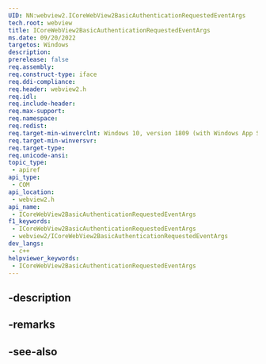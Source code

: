 ```yaml
---
UID: NN:webview2.ICoreWebView2BasicAuthenticationRequestedEventArgs
tech.root: webview
title: ICoreWebView2BasicAuthenticationRequestedEventArgs
ms.date: 09/20/2022
targetos: Windows
description: 
prerelease: false
req.assembly: 
req.construct-type: iface
req.ddi-compliance: 
req.header: webview2.h
req.idl: 
req.include-header: 
req.max-support: 
req.namespace: 
req.redist: 
req.target-min-winverclnt: Windows 10, version 1809 (with Windows App SDK 1.1 or later)
req.target-min-winversvr: 
req.target-type: 
req.unicode-ansi: 
topic_type:
 - apiref
api_type:
 - COM
api_location:
 - webview2.h
api_name:
 - ICoreWebView2BasicAuthenticationRequestedEventArgs
f1_keywords:
 - ICoreWebView2BasicAuthenticationRequestedEventArgs
 - webview2/ICoreWebView2BasicAuthenticationRequestedEventArgs
dev_langs:
 - c++
helpviewer_keywords:
 - ICoreWebView2BasicAuthenticationRequestedEventArgs
---
```


## -description

## -remarks

## -see-also

